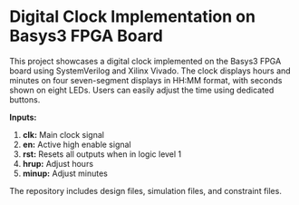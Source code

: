 # Digital Clock Implementation on Basys3 FPGA Board

This project showcases a digital clock implemented on the Basys3 FPGA board using SystemVerilog and Xilinx Vivado. The clock displays hours and minutes on four seven-segment displays in HH:MM format, with seconds shown on eight LEDs. Users can easily adjust the time using dedicated buttons.

**Inputs:**
1. **clk:** Main clock signal
2. **en:** Active high enable signal
3. **rst:** Resets all outputs when in logic level 1
4. **hrup:** Adjust hours
5. **minup:** Adjust minutes

The repository includes design files, simulation files, and constraint files.
